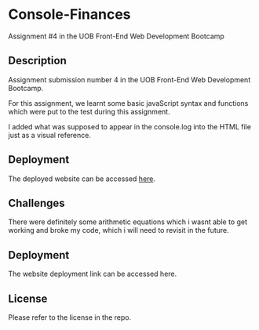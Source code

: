 # Console-Finances
Assignment #4 in the UOB Front-End Web Development Bootcamp

## Description
Assignment submission number 4 in the UOB Front-End Web Development Bootcamp.

For this assignment, we learnt some basic javaScript syntax and functions which were put to the test during this assignment. 

I added what was supposed to appear in the console.log into the HTML file just as a visual reference. 

## Deployment
The deployed website can be accessed [here](https://emkhan89.github.io/Console-Finances/).

## Challenges
There were definitely some arithmetic equations which i wasnt able to get working and broke my code, which i will need to revisit in the future. 

## Deployment
The website deployment link can be accessed here.

## License
Please refer to the license in the repo.